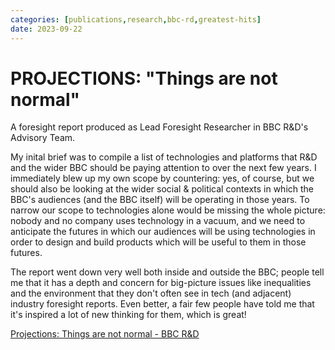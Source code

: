 ```yaml
---
categories: [publications,research,bbc-rd,greatest-hits]
date: 2023-09-22
---
```


# PROJECTIONS: "Things are not normal"

A foresight report produced as Lead Foresight Researcher in BBC R&D's Advisory Team.

My inital brief was to compile a list of technologies and platforms that R&D and the wider BBC should be paying attention to over the next few years. I immediately blew up my own scope by countering: yes, of course, but we should also be looking at the wider social & political contexts in which the BBC's audiences (and the BBC itself) will be operating in those years. To narrow our scope to technologies alone would be missing the whole picture: nobody and no company uses technology in a vacuum, and we need to anticipate the futures in which our audiences will be using technologies in order to design and build products which will be useful to them in those futures.

The report went down very well both inside and outside the BBC; people tell me that it has a depth and concern for big-picture issues like inequalities and the environment that they don't often see in tech (and adjacent) industry foresight reports. Even better, a fair few people have told me that it's inspired a lot of new thinking for them, which is great!

[Projections: Things are not normal - BBC R&D](https://www.bbc.co.uk/rd/blog/2023-10-projections-things-are-not-normal)